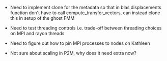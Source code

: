 - Need to implement clone for the metadata so that in blas displacements function don't have to call compute_transfer_vectors, can instead clone this in setup of the ghost FMM


- Need to test threading controls i.e. trade-off between threading choices on MPI and rayon threads
- Need to figure out how to pin MPI processes to nodes on Kathleen

- Not sure about scaling in P2M, why does it need extra now?
